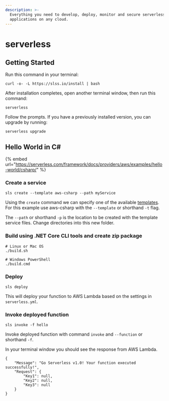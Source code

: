 ```yaml
---
description: >-
  Everything you need to develop, deploy, monitor and secure serverless
  applications on any cloud.
---
```


# serverless

## Getting Started

Run this command in your terminal:

```text
curl -o- -L https://slss.io/install | bash
```

After installation completes, open another terminal window, then run this command:

```text
serverless
```

Follow the prompts. If you have a previously installed version, you can upgrade by running:

```text
serverless upgrade
```

## Hello World in C\#

{% embed url="https://serverless.com/framework/docs/providers/aws/examples/hello-world/csharp/" %}

### Create a service

```text
sls create --template aws-csharp --path myService
```

Using the `create` command we can specify one of the available [templates](https://serverless.com/framework/docs/providers/aws/cli-reference/create#available-templates). For this example use aws-csharp with the `--template` or shorthand `-t` flag.

The `--path` or shorthand `-p` is the location to be created with the template service files. Change directories into this new folder.

### Build using .NET Core CLI tools and create zip package <a id="2-build-using-net-core-2x-cli-tools-and-create-zip-package"></a>

```text
# Linux or Mac OS
./build.sh
```

```text
# Windows PowerShell
./build.cmd
```

### Deploy <a id="3-deploy"></a>

```text
sls deploy
```

This will deploy your function to AWS Lambda based on the settings in `serverless.yml`.

### Invoke deployed function <a id="4-invoke-deployed-function"></a>

```text
sls invoke -f hello
```

Invoke deployed function with command `invoke` and `--function` or shorthand `-f`.

In your terminal window you should see the response from AWS Lambda.

```text
{
    "Message": "Go Serverless v1.0! Your function executed successfully!",
    "Request": {
        "Key1": null,
        "Key2": null,
        "Key3": null
    }
}
```



